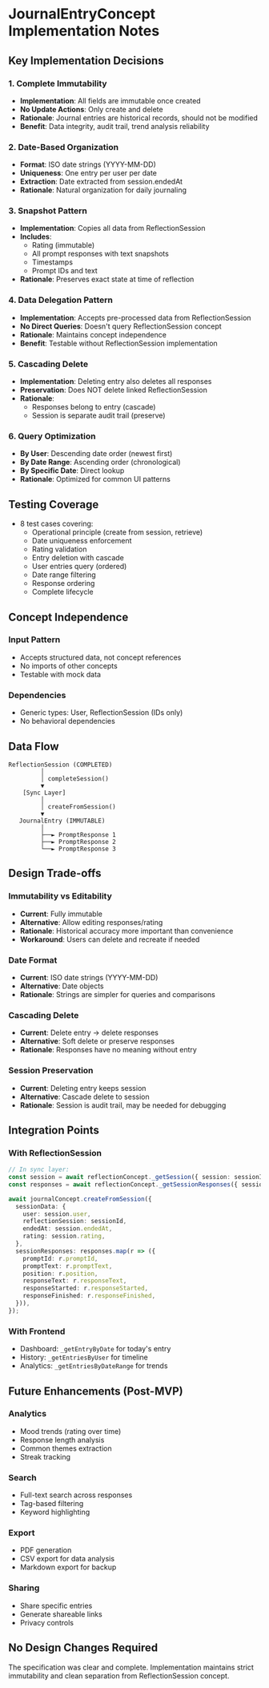 # JournalEntryConcept Implementation Notes

## Key Implementation Decisions

### 1. Complete Immutability
- **Implementation**: All fields are immutable once created
- **No Update Actions**: Only create and delete
- **Rationale**: Journal entries are historical records, should not be modified
- **Benefit**: Data integrity, audit trail, trend analysis reliability

### 2. Date-Based Organization
- **Format**: ISO date strings (YYYY-MM-DD)
- **Uniqueness**: One entry per user per date
- **Extraction**: Date extracted from session.endedAt
- **Rationale**: Natural organization for daily journaling

### 3. Snapshot Pattern
- **Implementation**: Copies all data from ReflectionSession
- **Includes**:
  - Rating (immutable)
  - All prompt responses with text snapshots
  - Timestamps
  - Prompt IDs and text
- **Rationale**: Preserves exact state at time of reflection

### 4. Data Delegation Pattern
- **Implementation**: Accepts pre-processed data from ReflectionSession
- **No Direct Queries**: Doesn't query ReflectionSession concept
- **Rationale**: Maintains concept independence
- **Benefit**: Testable without ReflectionSession implementation

### 5. Cascading Delete
- **Implementation**: Deleting entry also deletes all responses
- **Preservation**: Does NOT delete linked ReflectionSession
- **Rationale**: 
  - Responses belong to entry (cascade)
  - Session is separate audit trail (preserve)

### 6. Query Optimization
- **By User**: Descending date order (newest first)
- **By Date Range**: Ascending order (chronological)
- **By Specific Date**: Direct lookup
- **Rationale**: Optimized for common UI patterns

## Testing Coverage
- 8 test cases covering:
  - Operational principle (create from session, retrieve)
  - Date uniqueness enforcement
  - Rating validation
  - Entry deletion with cascade
  - User entries query (ordered)
  - Date range filtering
  - Response ordering
  - Complete lifecycle

## Concept Independence

### Input Pattern
- Accepts structured data, not concept references
- No imports of other concepts
- Testable with mock data

### Dependencies
- Generic types: User, ReflectionSession (IDs only)
- No behavioral dependencies

## Data Flow

```
ReflectionSession (COMPLETED)
         │
         │ completeSession()
         ▼
    [Sync Layer]
         │
         │ createFromSession()
         ▼
   JournalEntry (IMMUTABLE)
         │
         ├──► PromptResponse 1
         ├──► PromptResponse 2
         └──► PromptResponse 3
```

## Design Trade-offs

### Immutability vs Editability
- **Current**: Fully immutable
- **Alternative**: Allow editing responses/rating
- **Rationale**: Historical accuracy more important than convenience
- **Workaround**: Users can delete and recreate if needed

### Date Format
- **Current**: ISO date strings (YYYY-MM-DD)
- **Alternative**: Date objects
- **Rationale**: Strings are simpler for queries and comparisons

### Cascading Delete
- **Current**: Delete entry → delete responses
- **Alternative**: Soft delete or preserve responses
- **Rationale**: Responses have no meaning without entry

### Session Preservation
- **Current**: Deleting entry keeps session
- **Alternative**: Cascade delete to session
- **Rationale**: Session is audit trail, may be needed for debugging

## Integration Points

### With ReflectionSession
```typescript
// In sync layer:
const session = await reflectionConcept._getSession({ session: sessionId });
const responses = await reflectionConcept._getSessionResponses({ session: sessionId });

await journalConcept.createFromSession({
  sessionData: {
    user: session.user,
    reflectionSession: sessionId,
    endedAt: session.endedAt,
    rating: session.rating,
  },
  sessionResponses: responses.map(r => ({
    promptId: r.promptId,
    promptText: r.promptText,
    position: r.position,
    responseText: r.responseText,
    responseStarted: r.responseStarted,
    responseFinished: r.responseFinished,
  })),
});
```

### With Frontend
- Dashboard: `_getEntryByDate` for today's entry
- History: `_getEntriesByUser` for timeline
- Analytics: `_getEntriesByDateRange` for trends

## Future Enhancements (Post-MVP)

### Analytics
- Mood trends (rating over time)
- Response length analysis
- Common themes extraction
- Streak tracking

### Search
- Full-text search across responses
- Tag-based filtering
- Keyword highlighting

### Export
- PDF generation
- CSV export for data analysis
- Markdown export for backup

### Sharing
- Share specific entries
- Generate shareable links
- Privacy controls

## No Design Changes Required
The specification was clear and complete. Implementation maintains strict immutability and clean separation from ReflectionSession concept.
